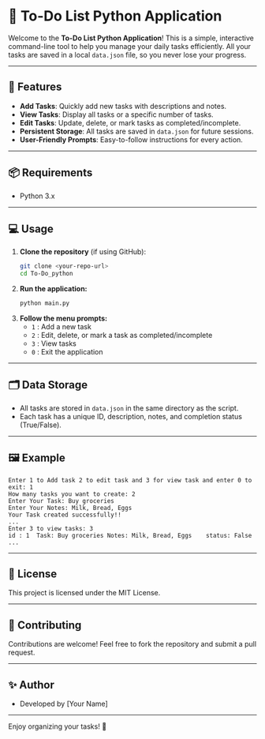 # 📝 To-Do List Python Application

Welcome to the **To-Do List Python Application**! This is a simple, interactive command-line tool to help you manage your daily tasks efficiently. All your tasks are saved in a local `data.json` file, so you never lose your progress.

---

## 🚀 Features

- **Add Tasks**: Quickly add new tasks with descriptions and notes.
- **View Tasks**: Display all tasks or a specific number of tasks.
- **Edit Tasks**: Update, delete, or mark tasks as completed/incomplete.
- **Persistent Storage**: All tasks are saved in `data.json` for future sessions.
- **User-Friendly Prompts**: Easy-to-follow instructions for every action.

---

## 📦 Requirements

- Python 3.x

---

## 💻 Usage

1. **Clone the repository** (if using GitHub):
   ```sh
   git clone <your-repo-url>
   cd To-Do_python
   ```
2. **Run the application:**
   ```sh
   python main.py
   ```
3. **Follow the menu prompts:**
   - `1` : Add a new task
   - `2` : Edit, delete, or mark a task as completed/incomplete
   - `3` : View tasks
   - `0` : Exit the application

---

## 🗂️ Data Storage

- All tasks are stored in `data.json` in the same directory as the script.
- Each task has a unique ID, description, notes, and completion status (True/False).

---

## 🖼️ Example

```
Enter 1 to Add task 2 to edit task and 3 for view task and enter 0 to exit: 1
How many tasks you want to create: 2
Enter Your Task: Buy groceries
Enter Your Notes: Milk, Bread, Eggs
Your Task created successfully!!
...
Enter 3 to view tasks: 3
id : 1	Task: Buy groceries	Notes: Milk, Bread, Eggs	status: False
...
```

---

## 📄 License

This project is licensed under the MIT License.

---

## 🙌 Contributing

Contributions are welcome! Feel free to fork the repository and submit a pull request.

---

## ✨ Author

- Developed by [Your Name]

---

Enjoy organizing your tasks! 🎉
